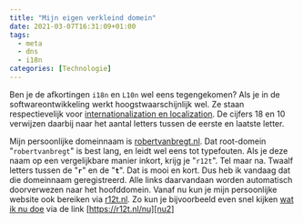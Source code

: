 ```yaml
---
title: "Mijn eigen verkleind domein"
date: 2021-03-07T16:31:09+01:00
tags:
  - meta
  - dns
  - i18n
categories: [Technologie]
---
```

Ben je de afkortingen `i18n` en `L10n` wel eens tegengekomen? Als je in de softwareontwikkeling werkt hoogstwaarschijnlijk wel. Ze staan respectievelijk voor [internationalization en localization][wikipedia]. De cijfers 18 en 10 verwijzen daarbij naar het aantal letters tussen de eerste en laatste letter.

Mijn persoonlijke domeinnaam is [robertvanbregt.nl][lang]. Dat root-domein "`robertvanbregt`" is best lang, en leidt wel eens tot typefouten. Als je deze naam op een vergelijkbare manier inkort, krijg je "`r12t`". Tel maar na. Twaalf letters tussen de "**`r`**" en de "**`t`**". Dat is mooi en kort. Dus heb ik vandaag dat die domeinnaam geregistreerd. Alle links daarvandaan worden automatisch doorverwezen naar het hoofddomein. Vanaf nu kun je mijn persoonlijke website ook bereiken via [r12t.nl][kort]. Zo kun je bijvoorbeeld even snel kijken [wat ik nu doe][nu1] via de link [https://r12t.nl/nu][nu2]

[wikipedia]: https://en.wikipedia.org/wiki/Internationalization_and_localization
[lang]: https://robertvanbregt.nl/
[kort]: https://r12t.nl/
[nu1]: /nu
[nu2]: https://r12t.nl/nu
